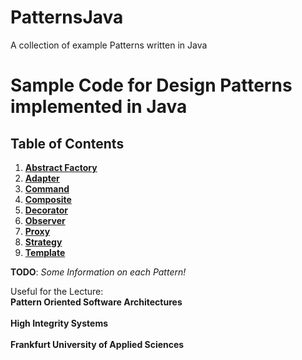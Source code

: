 # PatternsJava
A collection of example Patterns written in Java

# Sample Code for Design Patterns implemented in Java

## Table of Contents
1. [**Abstract Factory**](https://github.com/hcocos/PatternsJava/wiki/Abstract-Factory)
2. [**Adapter**](https://github.com/hcocos/PatternsJava/wiki/Adapter)
3. [**Command**](https://github.com/hcocos/PatternsJava/wiki/Command)
4. [**Composite**](https://github.com/hcocos/PatternsJava/wiki/Composite)
5. [**Decorator**](https://github.com/hcocos/PatternsJava/wiki/Decorator)
6. [**Observer**](https://github.com/hcocos/PatternsJava/wiki/Observer)
7. [**Proxy**](https://github.com/hcocos/PatternsJava/wiki/Proxy)
8. [**Strategy**](https://github.com/hcocos/PatternsJava/wiki/Strategy)
9. [**Template**](https://github.com/hcocos/PatternsJava/wiki/Template)

**TODO**: _Some Information on each Pattern!_

Useful for the Lecture:
<br>**Pattern Oriented Software Architectures**</br>
<br>**High Integrity Systems**</br>
<br>**Frankfurt University of Applied Sciences**</br>
